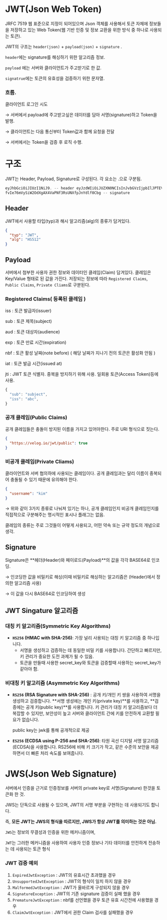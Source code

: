# JWT(Json Web Token)

JRFC 7519 웹 표준으로 지정이 되어있으며 Json 객체를 사용해서 토큰 자체에 정보들을 저장하고 있는 Web Token(웹 기반 인증 및 정보 교환을 위한 방식 중 하나로 사용되는 토큰).

JWT의 구조는 `header(json)` + `payload(json)` + `signature` .

`header`에는 signature를 해싱하기 위한 알고리즘 정보.

`payload` 에는 서버와 클라이언트가 주고받기로 한 값.

`signatrue`에는 토큰의 유효성을 검증하기 위한 문자열.

### 흐름.

클라이언트 로그인 시도 

→ 서버에서 payload에 주고받고싶은 데이터를 담아 서명(signature)하고 Token을 발행.

→ 클라이언트는 다음 통신부터 Token값과 함께 요청을 전달 

→ 서버에서는 Token을 검증 후 로직 수행.

# 구조

JWT는 Header, Payload, Signature로 구성된다. 각 요소는 .으로 구분됨.

```java
eyJhbGciOiJIUzI1NiJ9. -- header eyJzdWIiOiJUZXN0NCIsInJvbGVzIjpbIlJPTEVfVVNFUiJdLCJleHAiOjE3MTA3NDYxNjcsImlhdCI6MTcxMDc0MjU2N30. -- payload
fvIe76mVySiW2OdXgAX4VaPNf3RsUNXfpJnYdlf0Cbg -- signature
```

## Header

JWT에서 사용할 타입(typ)과 해시 알고리즘(alg)의 종류가 담겨있다.

```json
{
  "typ": "JWT",
  "alg": "HS512"
}
```

## Payload

서버에서 첨부한 사용자 권한 정보와 데이터인 클레임(Claim) 담겨있다. 클레임은 Key/Value 형태로 된 값을 가진다. 저장되는 정보에 따라 `Registered Claims`, `Public Claims`, `Private Cliams`로 구분된다.

### Registered Claims( 등록된 클레임 )

iss : 토큰 발급자(issuer)

sub : 토큰 제목(subject)

aud : 토큰 대상자(audience)

exp : 토큰 만료 시간(expiration)

nbf : 토큰 활성 날짜(note before) ( 해당 날짜가 지나기 전의 토큰은 활성화 안됨 )

iat : 토큰 발급 시간(issued at)

jti : JWT 토큰 식별자. 중복을 방지하기 위해 사용. 일회용 토큰(Access Token)등에 사용.

```jsx
{
  "sub": "subject",
  "iss": "abc",
}
```

### **공개 클레임(Public Claims)**

공개 클레임들은 충돌이 방지된 이름을 가지고 있어야한다. 주로 URI 형식으로 짓는다.

```json
{
  "https://velog.io/jwt/public": true
}
```

### **비공개 클레임(Private Cliams)**

클라이언트와 서버 협의하에 사용되는 클레임이다. 공개 클레임과는 달리 이름이 중복되어 충돌될 수 있기 때문에 유의해야 한다.

```json
{
  "username": "kim"
}
```

→ 위와 같이 3가지 종류로 나눠져 있기는 하나, 공개 클레임인지 비공개 클레임인지를 직접적으로 구분해주는 명시적인 표시나 플래그는 없음.

클레임의 종류는 주로 그것들이 어떻게 사용되고, 어떤 약속 또는 규약 정도의 개념으로 생각.

## Signature

Signature은 **헤더(Header)와 페이로드(Payload)**의 값을 각각 BASE64로 인코딩.

→ 인코딩한 값을 비밀키로 해싱(이때 비밀키로 해싱하는 알고리즘은 (Header)에서 정의한 알고리즘 사용)

→ 이 값을 다시 BASE64로 인코딩하여 생성

## JWT Singature 알고리즘

### 대칭 키 알고리즘(**Symmetric Key Algorithms)**

- **`HS256` (HMAC with SHA-256)**: 가장 널리 사용되는 대칭 키 알고리즘 중 하나입니다.
    - 서명을 생성하고 검증하는 데 동일한 비밀 키를 사용합니다. 간단하고 빠르지만, 키 관리가 중요한 도전 과제가 될  수 있음.
    - 토큰을 만들때 사용한 secret_key와 토큰을 검증할때 사용하는 secret_key가 같아야 함.



### **비대칭 키 알고리즘 (Asymmetric Key Algorithms)**

- **`RS256` (RSA Signature with SHA-256)** : 공개 키/개인 키 쌍을 사용하여 서명을 생성하고 검증합니다. **서명 생성에는 개인 키(private key)**를 사용하고, **검증에는 공개 키(public key)**를 사용합니다. 키 관리가 대칭 키 알고리즘보다 더 복잡할 수 있지만, 보안성이 높고 서버와 클라이언트 간에 키를 안전하게 교환할 필요가 없습니다.
    
    public key는 jwk를 통해 공개적으로 제공
    
- **`ES256` (ECDSA using P-256 and SHA-256)**: 타원 곡선 디지털 서명 알고리즘(ECDSA)을 사용합니다. RS256에 비해 키 크기가 작고, 같은 수준의 보안을 제공하면서 더 빠른 처리 속도를 보여줍니다.

# JWS(Json Web Signature)

서버에서 인증을 근거로 인증정보를 서버의 private key로 서명(Signature) 한것을 토큰화 한 것.

JWS는 단독으로 사용될 수 있으며, JWT의 서명 부분을 구현하는 데 사용되기도 합니다. 

즉, **모든 JWT는 JWS의 형식을 따르지만, JWS가 항상 JWT를 의미하는 것은 아님.**

`JWS`는 정보의 무결성과 인증을 위한 메커니즘이며, 

`JWT`는 그러한 메커니즘을 사용하여 사용자 인증 정보나 기타 데이터를 안전하게 전송하는 데 사용되는 토큰 형식

### JWT 검증 예외

1. `ExpiredJwtException` : JWT의 유효시간 초과했을 경우
2. `UnsupportedJwtException` : JWT의 형식이 일치 하지 않을 경우
3. `MalformedJwtException` : JWT가 올바르게 구성되지 않을 경우
4. `SignatureException` : JWT의 기존 signature 검증이 실패 했을 경우
5. `PrematureJwtException` : nbf를 선언했을 경우 토큰 유효 시간전에 사용했을 경우
6. `ClaimJwtException` : JWT에서 권한 Claim 검사를 실패했을 경우